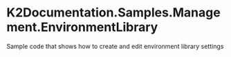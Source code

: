 # K2Documentation.Samples.Management.EnvironmentLibrary
Sample code that shows how to create and edit environment library settings
